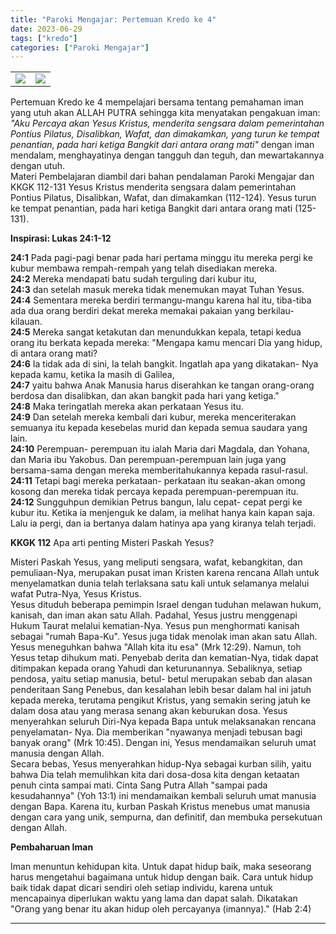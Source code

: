 ```yaml
---
title: "Paroki Mengajar: Pertemuan Kredo ke 4"
date: 2023-06-29
tags: ["kredo"]
categories: ["Paroki Mengajar"]
---
```

| | | 
|---|---|
| ![](/img/kredo4-29jun23.avif) | ![](/img/kredo4-29jun231.avif) |

Pertemuan Kredo ke 4 mempelajari bersama tentang pemahaman iman yang utuh akan ALLAH PUTRA sehingga kita menyatakan pengakuan iman: *"Aku Percaya akan Yesus Kristus, menderita sengsara dalam pemerintahan Pontius Pilatus, Disalibkan, Wafat, dan dimakamkan, yang turun ke tempat penantian, pada hari ketiga Bangkit dari antara orang mati"* dengan iman mendalam, menghayatinya dengan tangguh dan teguh, dan mewartakannya dengan utuh.  
Materi Pembelajaran diambil dari bahan pendalaman Paroki Mengajar dan KKGK 112-131 Yesus Kristus menderita sengsara dalam pemerintahan Pontius Pilatus, Disalibkan, Wafat, dan dimakamkan (112-124). Yesus turun ke tempat penantian, pada hari ketiga Bangkit dari antara orang mati (125-131).

**Inspirasi: Lukas 24:1-12**

**24:1** Pada pagi-pagi benar pada hari pertama minggu itu mereka pergi ke kubur membawa rempah-rempah yang telah disediakan mereka.  
**24:2** Mereka mendapati batu sudah terguling dari kubur itu,  
**24:3** dan setelah masuk mereka tidak menemukan mayat Tuhan Yesus.  
**24:4** Sementara mereka berdiri termangu-mangu karena hal itu, tiba-tiba ada dua orang berdiri dekat mereka memakai pakaian yang berkilau-kilauan.  
**24:5** Mereka sangat ketakutan dan menundukkan kepala, tetapi kedua orang itu berkata kepada mereka: "Mengapa kamu mencari Dia yang hidup, di antara orang mati?  
**24:6** Ia tidak ada di sini, Ia telah bangkit. Ingatlah apa yang dikatakan- Nya kepada kamu, ketika Ia masih di Galilea,  
**24:7** yaitu bahwa Anak Manusia harus diserahkan ke tangan orang-orang berdosa dan disalibkan, dan akan bangkit pada hari yang ketiga."  
**24:8** Maka teringatlah mereka akan perkataan Yesus itu.  
**24:9** Dan setelah mereka kembali dari kubur, mereka menceriterakan semuanya itu kepada kesebelas murid dan kepada semua saudara yang lain.  
**24:10** Perempuan- perempuan itu ialah Maria dari Magdala, dan Yohana, dan Maria ibu Yakobus. Dan perempuan-perempuan lain juga yang bersama-sama dengan mereka memberitahukannya kepada rasul-rasul.  
**24:11** Tetapi bagi mereka perkataan- perkataan itu seakan-akan omong kosong dan mereka tidak percaya kepada perempuan-perempuan itu.  
**24:12** Sungguhpun demikian Petrus bangun, lalu cepat- cepat pergi ke kubur itu. Ketika ia menjenguk ke dalam, ia melihat hanya kain kapan saja. Lalu ia pergi, dan ia bertanya dalam hatinya apa yang kiranya telah terjadi.

**KKGK 112** Apa arti penting Misteri Paskah Yesus?

Misteri Paskah Yesus, yang meliputi sengsara, wafat, kebangkitan, dan pemuliaan-Nya, merupakan pusat iman Kristen karena rencana Allah untuk menyelamatkan dunia telah terlaksana satu kali untuk selamanya melalui wafat Putra-Nya, Yesus Kristus.  
Yesus dituduh beberapa pemimpin Israel dengan tuduhan melawan hukum, kanisah, dan iman akan satu Allah. Padahal, Yesus justru menggenapi Hukum Taurat melalui kematian-Nya. Yesus pun menghormati kanisah sebagai "rumah Bapa-Ku". Yesus juga tidak menolak iman akan satu Allah. Yesus meneguhkan bahwa "Allah kita itu esa" (Mrk 12:29). Namun, toh Yesus tetap dihukum mati. Penyebab derita dan kematian-Nya, tidak dapat ditimpakan kepada orang Yahudi dan keturunannya. Sebaliknya, setiap pendosa, yaitu setiap manusia, betul- betul merupakan sebab dan alasan penderitaan Sang Penebus, dan kesalahan lebih besar dalam hal ini jatuh kepada mereka, terutama pengikut Kristus, yang semakin sering jatuh ke dalam dosa atau yang merasa senang akan keburukan dosa. Yesus menyerahkan seluruh Diri-Nya kepada Bapa untuk melaksanakan rencana penyelamatan- Nya. Dia memberikan "nyawanya menjadi tebusan bagi banyak orang" (Mrk 10:45). Dengan ini, Yesus mendamaikan seluruh umat manusia dengan Allah.  
Secara bebas, Yesus menyerahkan hidup-Nya sebagai kurban silih, yaitu bahwa Dia telah memulihkan kita dari dosa-dosa kita dengan ketaatan penuh cinta sampai mati. Cinta Sang Putra Allah "sampai pada kesudahannya" (Yoh 13:1) ini mendamaikan kembali seluruh umat manusia dengan Bapa. Karena itu, kurban Paskah Kristus menebus umat manusia dengan cara yang unik, sempurna, dan definitif, dan membuka persekutuan dengan Allah.

**Pembaharuan Iman**

Iman menuntun kehidupan kita. Untuk dapat hidup baik, maka seseorang harus mengetahui bagaimana untuk hidup dengan baik. Cara untuk hidup baik tidak dapat dicari sendiri oleh setiap individu, karena untuk mencapainya diperlukan waktu yang lama dan dapat salah. Dikatakan "Orang yang benar itu akan hidup oleh percayanya (imannya)." (Hab 2:4)

------------------------------------------------------------------------